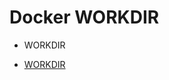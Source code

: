 # Docker WORKDIR

* WORKDIR

* [WORKDIR](https://docs.docker.com/engine/reference/builder/#workdir)


